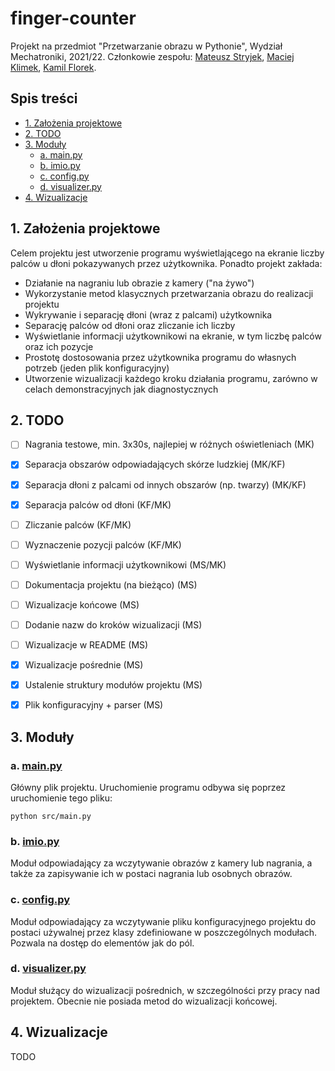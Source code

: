 <!-- omit in toc -->
# finger-counter
Projekt na przedmiot "Przetwarzanie obrazu w Pythonie", Wydział Mechatroniki, 2021/22. Członkowie zespołu: [Mateusz Stryjek](https://github.com/mstryjek), [Maciej Klimek](https://github.com/MKlimek00), [Kamil Florek](https://github.com/phlorek).

<!-- omit in toc -->
## Spis treści
- [1. Założenia projektowe](#1-założenia-projektowe)
- [2. TODO](#2-todo)
- [3. Moduły](#3-moduły)
  - [a. main.py](#a-mainpy)
  - [b. imio.py](#b-imiopy)
  - [c. config.py](#c-configpy)
  - [d. visualizer.py](#d-visualizerpy)
- [4. Wizualizacje](#4-wizualizacje)

## 1. Założenia projektowe
Celem projektu jest utworzenie programu wyświetlającego na ekranie liczby palców u dłoni pokazywanych przez użytkownika. 
Ponadto projekt zakłada:
- Działanie na nagraniu lub obrazie z kamery ("na żywo")
- Wykorzystanie metod klasycznych przetwarzania obrazu do realizacji projektu
- Wykrywanie i separację dłoni (wraz z palcami) użytkownika
- Separację palców od dłoni oraz zliczanie ich liczby
- Wyświetlanie informacji użytkownikowi na ekranie, w tym liczbę palców oraz ich pozycje
- Prostotę dostosowania przez użytkownika programu do własnych potrzeb (jeden plik konfiguracyjny)
- Utworzenie wizualizacji każdego kroku działania programu, zarówno w celach demonstracyjnych jak diagnostycznych

## 2. TODO
- [ ] Nagrania testowe, min. 3x30s, najlepiej w różnych oświetleniach (MK)
- [X] Separacja obszarów odpowiadających skórze ludzkiej (MK/KF)
- [X] Separacja dłoni z palcami od innych obszarów (np. twarzy) (MK/KF)
- [X] Separacja palców od dłoni (KF/MK)
- [ ] Zliczanie palców (KF/MK)
- [ ] Wyznaczenie pozycji palców (KF/MK)
- [ ] Wyświetlanie informacji użytkownikowi (MS/MK)
- [ ] Dokumentacja projektu (na bieżąco) (MS)
- [ ] Wizualizacje końcowe (MS)
- [ ] Dodanie nazw do kroków wizualizacji (MS)
- [ ] Wizualizacje w README (MS)
- [X] Wizualizacje pośrednie (MS)
- [X] Ustalenie struktury modułów projektu (MS)
- [X] Plik konfiguracyjny + parser (MS)


## 3. Moduły
### a. [main.py](src/main.py)
Główny plik projektu. Uruchomienie programu odbywa się poprzez uruchomienie tego pliku:
```shell
python src/main.py
```

### b. [imio.py](src/imio.py)
Moduł odpowiadający za wczytywanie obrazów z kamery lub nagrania, a także za zapisywanie ich w postaci nagrania lub osobnych obrazów.

### c. [config.py](src/config.py)
Moduł odpowiadający za wczytywanie pliku konfiguracyjnego projektu do postaci używalnej przez klasy zdefiniowane w poszczególnych modułach. Pozwala na dostęp do elementów jak do pól.

### d. [visualizer.py](src/visualizer.py)
Moduł służący do wizualizacji pośrednich, w szczególności przy pracy nad projektem. Obecnie nie posiada metod do wizualizacji końcowej.


## 4. Wizualizacje
TODO
